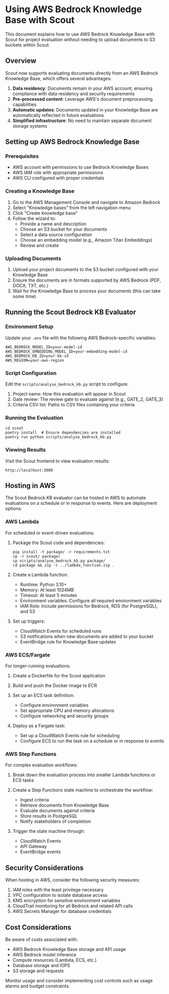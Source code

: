 # Using AWS Bedrock Knowledge Base with Scout

This document explains how to use AWS Bedrock Knowledge Base with Scout for project evaluation without needing to upload documents to S3 buckets within Scout.

## Overview

Scout now supports evaluating documents directly from an AWS Bedrock Knowledge Base, which offers several advantages:

1. **Data residency**: Documents remain in your AWS account, ensuring compliance with data residency and security requirements
2. **Pre-processed content**: Leverage AWS's document preprocessing capabilities
3. **Automatic updates**: Documents updated in your Knowledge Base are automatically reflected in future evaluations
4. **Simplified infrastructure**: No need to maintain separate document storage systems

## Setting up AWS Bedrock Knowledge Base

### Prerequisites

- AWS account with permissions to use Bedrock Knowledge Bases
- AWS IAM role with appropriate permissions
- AWS CLI configured with proper credentials

### Creating a Knowledge Base

1. Go to the AWS Management Console and navigate to Amazon Bedrock
2. Select "Knowledge bases" from the left navigation menu
3. Click "Create knowledge base"
4. Follow the wizard to:
   - Provide a name and description
   - Choose an S3 bucket for your documents
   - Select a data source configuration
   - Choose an embedding model (e.g., Amazon Titan Embeddings)
   - Review and create

### Uploading Documents

1. Upload your project documents to the S3 bucket configured with your Knowledge Base
2. Ensure the documents are in formats supported by AWS Bedrock (PDF, DOCX, TXT, etc.)
3. Wait for the Knowledge Base to process your documents (this can take some time)

## Running the Scout Bedrock KB Evaluator

### Environment Setup

Update your `.env` file with the following AWS Bedrock-specific variables:

```
AWS_BEDROCK_MODEL_ID=your-model-id
AWS_BEDROCK_EMBEDDING_MODEL_ID=your-embedding-model-id
AWS_BEDROCK_KB_ID=your-kb-id
AWS_REGION=your-aws-region
```

### Script Configuration

Edit the `scripts/analyse_bedrock_kb.py` script to configure:

1. Project name: How this evaluation will appear in Scout
2. Gate review: The review gate to evaluate against (e.g., GATE_2, GATE_3)
3. Criteria CSV list: Paths to CSV files containing your criteria

### Running the Evaluation

```
cd scout
poetry install  # Ensure dependencies are installed
poetry run python scripts/analyse_bedrock_kb.py
```

### Viewing Results

Visit the Scout frontend to view evaluation results:

```
http://localhost:3000
```

## Hosting in AWS

The Scout Bedrock KB evaluator can be hosted in AWS to automate evaluations on a schedule or in response to events. Here are deployment options:

### AWS Lambda

For scheduled or event-driven evaluations:

1. Package the Scout code and dependencies:

   ```
   pip install -t package/ -r requirements.txt
   cp -r scout/ package/
   cp scripts/analyse_bedrock_kb.py package/
   cd package && zip -r ../lambda_function.zip .
   ```

2. Create a Lambda function:

   - Runtime: Python 3.10+
   - Memory: At least 1024MB
   - Timeout: At least 5 minutes
   - Environment variables: Configure all required environment variables
   - IAM Role: Include permissions for Bedrock, RDS (for PostgreSQL), and S3

3. Set up triggers:
   - CloudWatch Events for scheduled runs
   - S3 notifications when new documents are added to your bucket
   - EventBridge rule for Knowledge Base updates

### AWS ECS/Fargate

For longer-running evaluations:

1. Create a Dockerfile for the Scout application
2. Build and push the Docker image to ECR
3. Set up an ECS task definition:

   - Configure environment variables
   - Set appropriate CPU and memory allocations
   - Configure networking and security groups

4. Deploy as a Fargate task:
   - Set up a CloudWatch Events rule for scheduling
   - Configure ECS to run the task on a schedule or in response to events

### AWS Step Functions

For complex evaluation workflows:

1. Break down the evaluation process into smaller Lambda functions or ECS tasks
2. Create a Step Functions state machine to orchestrate the workflow:

   - Ingest criteria
   - Retrieve documents from Knowledge Base
   - Evaluate documents against criteria
   - Store results in PostgreSQL
   - Notify stakeholders of completion

3. Trigger the state machine through:
   - CloudWatch Events
   - API Gateway
   - EventBridge events

## Security Considerations

When hosting in AWS, consider the following security measures:

1. IAM roles with the least privilege necessary
2. VPC configuration to isolate database access
3. KMS encryption for sensitive environment variables
4. CloudTrail monitoring for all Bedrock and related API calls
5. AWS Secrets Manager for database credentials

## Cost Considerations

Be aware of costs associated with:

- AWS Bedrock Knowledge Base storage and API usage
- AWS Bedrock model inference
- Compute resources (Lambda, ECS, etc.)
- Database storage and IOPS
- S3 storage and requests

Monitor usage and consider implementing cost controls such as usage alarms and budget constraints.

